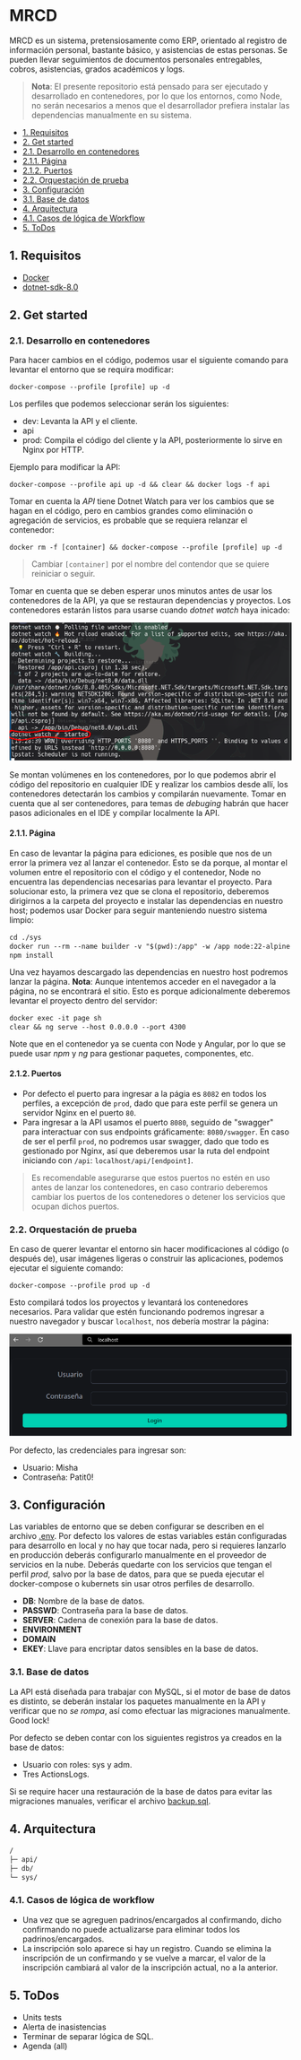 # MRCD

MRCD es un sistema, pretensiosamente como ERP, orientado al registro de información personal, bastante básico, y asistencias de estas personas. Se pueden llevar seguimientos de documentos personales entregables, cobros, asistencias, grados académicos y logs.

> **Nota**: El presente repositorio está pensado para ser ejecutado y desarrollado en contenedores, por lo que los entornos, como Node, no serán necesarios a menos que el desarrollador prefiera instalar las dependencias manualmente en su sistema.

- [1. Requisitos](#1-requisitos)
- [2. Get started](#2-get-started)
- [2.1. Desarrollo en contenedores](#21-desarrollo-en-contenedores)
- [2.1.1. Página](#211-página)
- [2.1.2. Puertos](#212-puertos)
- [2.2. Orquestación de prueba](#22-orquestación-de-prueba)
- [3. Configuración](#3-configuración)
- [3.1. Base de datos](#31-base-de-datos)
- [4. Arquitectura](#4-arquitectura)
- [4.1. Casos de lógica de Workflow](#41-casos-de-lógica-de-workflow)
- [5. ToDos](#5-todos)

## 1. Requisitos

- [Docker](https://docs.docker.com/get-started/get-docker/)
- [dotnet-sdk-8.0](https://learn.microsoft.com/en-gb/dotnet/core/install/)

## 2. Get started

### 2.1. Desarrollo en contenedores

Para hacer cambios en el código, podemos usar el siguiente comando para levantar el entorno que se requira modificar:

```terminal
docker-compose --profile [profile] up -d
```

Los perfiles que podemos seleccionar serán los siguientes:

- dev: Levanta la API y el cliente.
- api
- prod: Compila el código del cliente y la API, posteriormente lo sirve en Nginx por HTTP.

Ejemplo para modificar la API:

```terminal
docker-compose --profile api up -d && clear && docker logs -f api
```

Tomar en cuenta la _API_ tiene Dotnet Watch para ver los cambios que se hagan en el código, pero en cambios grandes como eliminación o agregación de servicios, es probable que se requiera relanzar el contenedor:

```terminal
docker rm -f [container] && docker-compose --profile [profile] up -d
```

> Cambiar `[container]` por el nombre del contendor que se quiere reiniciar o seguir.

Tomar en cuenta que se deben esperar unos minutos antes de usar los contenedores de la API, ya que se restauran dependencias y proyectos. Los contenedores estarán listos para usarse cuando _dotnet watch_  haya inicado:

![dotnet-watch](./imagine/aconsole.png)

Se montan volúmenes en los contenedores, por lo que podemos abrir el código del repositorio en cualquier IDE y realizar los cambios desde allí, los contenedores detectarán los cambios y compilarán nuevamente. Tomar en cuenta que al ser contenedores, para temas de _debuging_ habrán que hacer pasos adicionales en el IDE y compilar localmente la API.

#### 2.1.1. Página

En caso de levantar la página para ediciones, es posible que nos de un error la primera vez al lanzar el contenedor. Esto se da porque, al montar el volumen entre el repositorio con el código y el contenedor, Node no encuentra las dependencias necesarias para levantar el proyecto. Para solucionar esto, la primera vez que se clona el repositorio, deberemos dirigirnos a la carpeta del proyecto e instalar las dependencias en nuestro host; podemos usar Docker para seguir manteniendo nuestro sistema limpio:

```terminal
cd ./sys
docker run --rm --name builder -v "$(pwd):/app" -w /app node:22-alpine npm install
```

Una vez hayamos descargado las dependencias en nuestro host podremos lanzar la página.
**Nota**: Aunque intentemos acceder en el navegador a la página, no se encontrará el sitio. Esto es porque adicionalmente deberemos levantar el proyecto dentro del servidor:

```terminal
docker exec -it page sh
clear && ng serve --host 0.0.0.0 --port 4300
```

Note que en el contenedor ya se cuenta con Node y Angular, por lo que se puede usar _npm_ y _ng_ para gestionar paquetes, componentes, etc.

#### 2.1.2. Puertos

- Por defecto el puerto para ingresar a la págia es `8082` en todos los perfiles, a excepción de `prod`, dado que para este perfil se genera un servidor Nginx en el puerto `80`.
- Para ingresar a la API usamos el puerto `8080`, seguido de "swagger" para interactuar con sus endpoints gráficamente: `8080/swagger`. En caso de ser el perfil `prod`, no podremos usar swagger, dado que todo es gestionado por Nginx, así que deberemos usar la ruta del endpoint iniciando con `/api`: `localhost/api/[endpoint]`.

> Es recomendable asegurarse que estos puertos no estén en uso antes de lanzar los contenedores, en caso contrario deberemos cambiar los puertos de los contenedores o detener los servicios que ocupan dichos puertos.

### 2.2. Orquestación de prueba

En caso de querer levantar el entorno sin hacer modificaciones al código (o después de), usar imágenes ligeras o construir las aplicaciones, podemos ejecutar el siguiente comando:

```terminal
docker-compose --profile prod up -d
```

Esto compilará todos los proyectos y levantará los contenedores necesarios. Para validar que estén funcionando podremos ingresar a nuestro navegador y buscar `localhost`, nos debería mostrar la página:

![localhost](./imagine/localhost.png)

Por defecto, las credenciales para ingresar son:
- Usuario: Misha
- Contraseña: Patit0!

## 3. Configuración

Las variables de entorno que se deben configurar se describen en el archivo [.env](./.env). Por defecto los valores de estas variables están configuradas para desarrollo en local y no hay que tocar nada, pero si requieres lanzarlo en producción deberás configurarlo manualmente en el proveedor de servicios en la nube.
Deberás quedarte con los servicios que tengan el perfil _prod_, salvo por la base de datos, para que se pueda ejecutar el docker-compose o kubernets sin usar otros perfiles de desarrollo.

- **DB**: Nombre de la base de datos.
- **PASSWD**: Contraseña para la base de datos.
- **SERVER**: Cadena de conexión para la base de datos.
- **ENVIRONMENT**
- **DOMAIN**
- **EKEY**: Llave para encriptar datos sensibles en la base de datos.

### 3.1. Base de datos

La API está diseñada para trabajar con MySQL, si el motor de base de datos es distinto, se deberán instalar los paquetes manualmente en la API y verificar que no _se rompa_, así como efectuar las migraciones manualmente. Good lock!

Por defecto se deben contar con los siguientes registros ya creados en la base de datos:

- Usuario con roles: sys y adm.
- Tres ActionsLogs.

Si se require hacer una restauración de la base de datos para evitar las migraciones manuales, verificar el archivo [backup.sql](./db/backup.sql).

## 4. Arquitectura

```
/
├─ api/
├─ db/
└─ sys/
```

### 4.1. Casos de lógica de workflow

- Una vez que se agreguen padrinos/encargados al confirmando, dicho confirmando no puede actualizarse para eliminar todos los padrinos/encargados.
- La inscripción solo aparece si hay un registro. Cuando se elimina la inscripción de un confirmando y se vuelve a marcar, el valor de la inscripción cambiará al valor de la inscripción actual, no a la anterior.


## 5. ToDos

- Units tests
- Alerta de inasistencias
- Terminar de separar lógica de SQL.
- Agenda (all)
